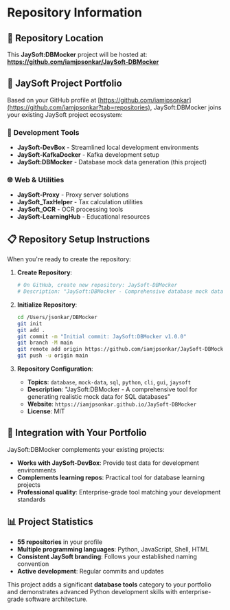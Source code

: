 # Repository Information

## 📍 Repository Location

This **JaySoft:DBMocker** project will be hosted at:
**https://github.com/iamjpsonkar/JaySoft-DBMocker**

## 🏢 JaySoft Project Portfolio

Based on your GitHub profile at [https://github.com/iamjpsonkar](https://github.com/iamjpsonkar?tab=repositories), JaySoft:DBMocker joins your existing JaySoft project ecosystem:

### 🔧 **Development Tools**

-   **JaySoft-DevBox** - Streamlined local development environments
-   **JaySoft-KafkaDocker** - Kafka development setup
-   **JaySoft:DBMocker** - Database mock data generation (this project)

### 🌐 **Web & Utilities**

-   **JaySoft-Proxy** - Proxy server solutions
-   **JaySoft_TaxHelper** - Tax calculation utilities
-   **JaySoft_OCR** - OCR processing tools
-   **JaySoft-LearningHub** - Educational resources

## 📋 Repository Setup Instructions

When you're ready to create the repository:

1. **Create Repository**:

    ```bash
    # On GitHub, create new repository: JaySoft-DBMocker
    # Description: "JaySoft:DBMocker - Comprehensive database mock data generator"
    ```

2. **Initialize Repository**:

    ```bash
    cd /Users/jsonkar/DBMocker
    git init
    git add .
    git commit -m "Initial commit: JaySoft:DBMocker v1.0.0"
    git branch -M main
    git remote add origin https://github.com/iamjpsonkar/JaySoft-DBMocker.git
    git push -u origin main
    ```

3. **Repository Configuration**:
    - **Topics**: `database`, `mock-data`, `sql`, `python`, `cli`, `gui`, `jaysoft`
    - **Description**: "JaySoft:DBMocker - A comprehensive tool for generating realistic mock data for SQL databases"
    - **Website**: `https://iamjpsonkar.github.io/JaySoft-DBMocker`
    - **License**: MIT

## 🎯 Integration with Your Portfolio

JaySoft:DBMocker complements your existing projects:

-   **Works with JaySoft-DevBox**: Provide test data for development environments
-   **Complements learning repos**: Practical tool for database learning projects
-   **Professional quality**: Enterprise-grade tool matching your development standards

## 📊 Project Statistics

-   **55 repositories** in your profile
-   **Multiple programming languages**: Python, JavaScript, Shell, HTML
-   **Consistent JaySoft branding**: Follows your established naming convention
-   **Active development**: Regular commits and updates

This project adds a significant **database tools** category to your portfolio and demonstrates advanced Python development skills with enterprise-grade software architecture.
